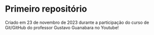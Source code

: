 # Primeiro repositório
 Criado em 23 de novembro de 2023 durante a participação do curso de Git/GitHub do professor Gustavo Guanabara no Youtube!